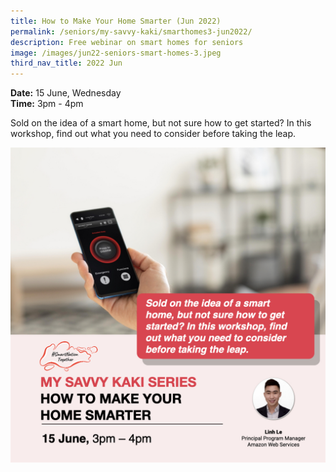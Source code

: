 ```yaml
---
title: How to Make Your Home Smarter (Jun 2022)
permalink: /seniors/my-savvy-kaki/smarthomes3-jun2022/
description: Free webinar on smart homes for seniors
image: /images/jun22-seniors-smart-homes-3.jpeg
third_nav_title: 2022 Jun
---
```

**Date:** 15 June, Wednesday
<br> **Time:** 3pm - 4pm

Sold on the idea of a smart home, but not sure how to get started? In this workshop, find out what you need to consider before taking the leap. 

![Free webinar on smart homes for seniors in June](/images/updated-jun%20-%20smart%20homes3.jpeg)